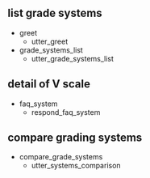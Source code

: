 ## list grade systems
* greet
  - utter_greet
* grade_systems_list
  - utter_grade_systems_list

## detail of V scale
* faq_system
  - respond_faq_system

## compare grading systems
* compare_grade_systems
  - utter_systems_comparison
